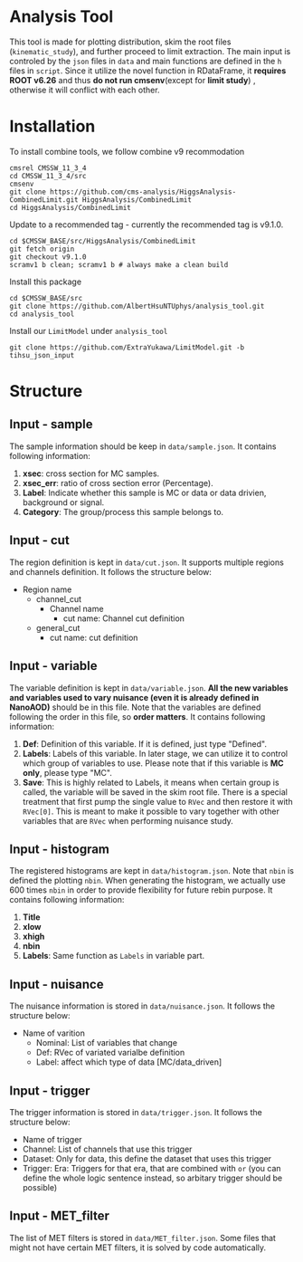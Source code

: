 # Analysis Tool
This tool is made for plotting distribution, skim the root files (`kinematic_study`), and further proceed to limit extraction. The main input is controled by the `json` files in `data` and main functions are defined in the `h` files in `script`. Since it utilize the novel function in RDataFrame, it **requires ROOT v6.26** and thus **do not run cmsenv**(except for **limit study**) , otherwise it will conflict with each other.
# Installation
To install combine tools, we follow combine v9 recommodation
```
cmsrel CMSSW_11_3_4
cd CMSSW_11_3_4/src
cmsenv
git clone https://github.com/cms-analysis/HiggsAnalysis-CombinedLimit.git HiggsAnalysis/CombinedLimit
cd HiggsAnalysis/CombinedLimit
```
Update to a recommended tag - currently the recommended tag is v9.1.0.
```
cd $CMSSW_BASE/src/HiggsAnalysis/CombinedLimit
git fetch origin
git checkout v9.1.0
scramv1 b clean; scramv1 b # always make a clean build
```
Install this package
```
cd $CMSSW_BASE/src
git clone https://github.com/AlbertHsuNTUphys/analysis_tool.git
cd analysis_tool
```
Install our `LimitModel` under `analysis_tool`
```
git clone https://github.com/ExtraYukawa/LimitModel.git -b tihsu_json_input
```
# Structure
## Input - sample
The sample information should be keep in `data/sample.json`. It contains following information:
1. **xsec**:  cross section for MC samples.
2. **xsec_err**: ratio of cross section error (Percentage).
3. **Label**: Indicate whether this sample is MC or data or data drivien, background or signal.
4. **Category**: The group/process this sample belongs to.
## Input - cut
The region definition is kept in `data/cut.json`. It supports multiple regions and channels definition. It follows the structure below:
- Region name
  - channel\_cut
    - Channel name
      - cut name: Channel cut definition
  - general\_cut
    - cut name: cut definition
## Input - variable
The variable definition is kept in `data/variable.json`. **All the new variables and variables used to vary nuisance (even it is already defined in NanoAOD)** should be in this file. Note that the variables are defined following the order in this file, so **order matters**. It contains following information:
1. **Def**: Definition of this variable. If it is defined, just type "Defined".
2. **Labels**: Labels of this variable. In later stage, we can utilize it to control which group of variables to use. Please note that if this variable is **MC only**, please type "MC".
3. **Save**: This is highly related to Labels, it means when certain group is called, the variable will be saved in the skim root file.
There is a special treatment that first pump the single value to `RVec` and then restore it with `RVec[0]`. This is meant to make it possible to vary together with other variables that are `RVec` when performing nuisance study.
## Input - histogram
The registered histograms are kept in `data/histogram.json`. Note that `nbin` is defined the plotting `nbin`. When generating the histogram, we actually use 600 times `nbin` in order to provide flexibility for future rebin purpose. It contains following information:
1. **Title**
2. **xlow**
3. **xhigh**
4. **nbin**
5. **Labels**: Same function as `Labels` in variable part.
## Input - nuisance
The nuisance information is stored in `data/nuisance.json`. It follows the structure below:
- Name of varition
  - Nominal: List of variables that change
  - Def: RVec of variated varialbe definition 
  - Label: affect which type of data [MC/data\_driven]
## Input - trigger
The trigger information is stored in `data/trigger.json`. It follows the structure below:
- Name of trigger
 - Channel: List of channels that use this trigger
 - Dataset: Only for data, this define the dataset that uses this trigger
 - Trigger: Era: Triggers for that era, that are combined with `or` (you can define the whole logic sentence instead, so arbitary trigger should be possible)
## Input - MET_filter
The list of MET filters is stored in `data/MET_filter.json`. Some files that might not have certain MET filters, it is solved by code automatically.
